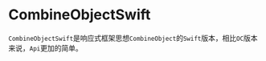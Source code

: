 # CombineObjectSwift

`CombineObjectSwift`是响应式框架思想`CombineObject`的`Swift`版本，相比`OC`版本来说，`Api`更加的简单。

